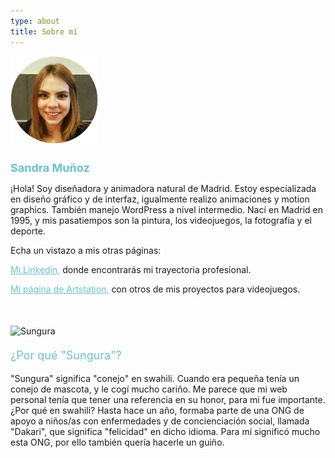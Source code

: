 ```yaml
---
type: about
title: Sobre mí
---
```

<div style="align: center; margin-bottom:4%;">
<img src="/images/yo.png" alt="Sandra" >
</div>

<h1 style="font-weight: medium; font-size: 18px; color: rgb(104, 195, 206);">
Sandra Muñoz
</h1>

¡Hola! Soy diseñadora y animadora natural de Madrid. Estoy especializada en diseño gráfico y de interfaz, igualmente realizo animaciones y motion graphics. También manejo WordPress a nivel intermedio. Nací en Madrid en 1995, y mis pasatiempos son la pintura, los videojuegos, la fotografía y el deporte.

Echa un vistazo a mis otras páginas:

<a style="color: rgb(104, 195, 206)" href="https://www.linkedin.com/in/sandra-mu%C3%B1oz-revilla/"> Mi Linkedin,</a> donde encontrarás mi trayectoria profesional.

<a style="color: rgb(104, 195, 206)" href="https://www.artstation.com/sungura"> Mi página de Artstation,</a> con otros de mis proyectos para videojuegos.




<div style="align: center; margin-bottom:4%; margin-top:10%;">
<img src="/images/sungura.gif" alt="Sungura" >
</div>

<p style="font-size: 18px; color: rgb(104, 195, 206);">
¿Por qué "Sungura"?
</p>

"Sungura" significa "conejo" en swahili. Cuando era pequeña tenía un conejo de mascota, y le cogí mucho cariño. Me parece que mi web personal tenía que tener una referencia en su honor, para mi fue importante. ¿Por qué en swahili? Hasta hace un año, formaba parte de una ONG de apoyo a niños/as con enfermedades y de concienciación social, llamada "Dakari", que significa "felicidad" en dicho idioma. Para mí significó mucho esta ONG, por ello también quería hacerle un guiño.
